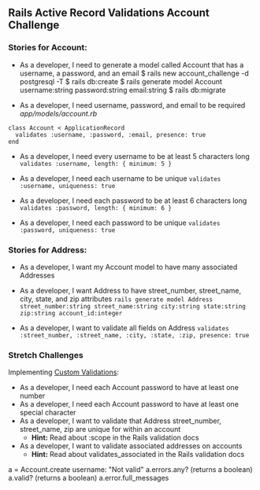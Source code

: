 ## Rails Active Record Validations Account Challenge

### Stories for Account:
- As a developer, I need to generate a model called Account that has a username, a password, and an email
$ rails new account_challenge -d postgresql -T
$ rails db:create
$ rails generate model Account username:string password:string email:string
$ rails db:migrate

- As a developer, I need username, password, and email to be required
*app/models/account.rb*
```
class Account < ApplicationRecord
  validates :username, :password, :email, presence: true
end
```
- As a developer, I need every username to be at least 5 characters long
`validates :username, length: { minimum: 5 }`

- As a developer, I need each username to be unique
`validates :username, uniqueness: true`

- As a developer, I need each password to be at least 6 characters long
`validates :password, length: { minimum: 6 }`

- As a developer, I need each password to be unique
`validates :password, uniqueness: true`


### Stories for Address:
- As a developer, I want my Account model to have many associated Addresses
- As a developer, I want Address to have street_number, street_name, city, state, and zip attributes
`rails generate model Address street_number:string street_name:string city:string state:string zip:string account_id:integer`

- As a developer, I want to validate all fields on Address
`validates :street_number, :street_name, :city, :state, :zip, presence: true`

### Stretch Challenges
Implementing [Custom Validations](https://guides.rubyonrails.org/active_record_validations.html#performing-custom-validations):

- As a developer, I need each Account password to have at least one number
- As a developer, I need each Account password to have at least one special character
- As a developer, I want to validate that Address street_number, street_name, zip are unique for within an account
	- **Hint:** Read about :scope in the Rails validation docs
- As a developer, I want to validate associated addresses on accounts
	- **Hint:** Read about validates_associated in the Rails validation docs




a = Account.create username: "Not valid"
a.errors.any? (returns a boolean)
a.valid? (returns a boolean)
a.error.full_messages
